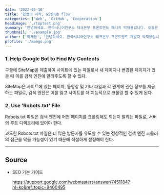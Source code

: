 ```yaml
---
date: '2022-05-10'
title: '협업의 시작, GitHub flow'
categories: ['Web', 'GitHub', 'Cooperation']
headimage: './toptest.png'
summary: '안녕하세요. 한국시니어연구소 테크본부 프론트엔드 매니저 박재용입니다. 오늘은 한국시니어연구소의 브랜치 전략과, GitHub flow에 대해 소개하려고 합니다. 브랜치 전략은 하나의 프로젝트, 하나의 레포지토리에서 '
thumbnail: './example.jpg'
author: ['박재용', '안녕하세요. 한국시니어연구소 테크본부 프론트엔드 개발자 박재용입니다.', '사용자들의 사용성 개선을 위한 ux 중심의 개발을 위해 늘 고민하고 있습니다.', 'jyp@kslab.co.kr', 'github.com/super-mangomango']
profile: './mango.png'
---
```


### 1. Help Google Bot to Find My Contents

구글에 SiteMap을 제출하여 사이트에 있는 파일로서 새 페이지나 변경된 페이지가 있을 때 이를 검색 엔진에 알려주도록 할 수 있다.

SiteMap은 사이트에 있는 페이지, 동영상 및 기타 파일과 각 관계에 관한 정보를 제공하는 파일로, 검색 엔진은 이를 읽고 사이트를 더 지능적으로 크롤링 할 수 있게 된다.

### 2. Use 'Robots.txt' File

Robots.txt 파일은 검색 엔진에 어떤 페이지를 크롤링해도 되는지 알리는 파일로, 서버의 루트 디렉토리에 있어야 한다.

과도한 Robots.txt 파일은 더 많은 방문자를 유도할 수 있는 정상적인 검색 엔진 크롤러의 접근을 막을 가능성이 있기 때문에 적절하게 설정해야 한다.

---

## Source

- SEO 기본 가이드

  [<https://support.google.com/webmasters/answer/7451184?hl=ko&ref_topic=9460495>](<https://support.google.com/webmasters/answer/7451184?hl=ko&ref_topic=9460495>)